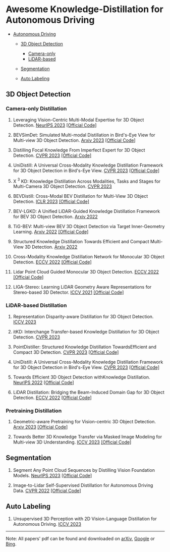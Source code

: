 # Awesome Knowledge-Distillation for Autonomous Driving


- [Autonomous Driving](#awesome-knowledge-distillation)
  - [3D Object Detection](#3D-Object-Detection)
    - [Camera-only ](#Camera-only-Distillation)
    - [LiDAR-based ](#LiDAR-based-Distillation)

  - [Segmentation](#Segmentation)

  - [Auto Labeling](#Auto-Labeling)



## 3D Object Detection

### Camera-only Distillation

1. Leveraging Vision-Centric Multi-Modal Expertise for 3D Object Detection. [NeurIPS 2023](https://arxiv.org/abs/2310.15670) [[Official Code]](https://github.com/OpenDriveLab/Birds-eye-view-Perception/tree/master/nuScenes_playground/VCD)

2. BEVSimDet: Simulated Multi-modal Distillation in Bird's-Eye View for Multi-view 3D Object Detection. [Arxiv 2023](https://arxiv.org/abs/2303.16818) [[Official Code]](https://github.com/ViTAE-Transformer/BEVSimDet)

3. Distilling Focal Knowledge From Imperfect Expert for 3D Object Detection. [CVPR 2023](https://openaccess.thecvf.com/content/CVPR2023/html/Zeng_Distilling_Focal_Knowledge_From_Imperfect_Expert_for_3D_Object_Detection_CVPR_2023_paper.html) [[Official Code]](https://github.com/OpenDriveLab/Birds-eye-view-Perception/blob/master/nuScenes_playground/FocalDistiller.md)


4. UniDistill: A Universal Cross-Modality Knowledge Distillation Framework for 3D Object Detection in Bird's-Eye View. [CVPR 2023](https://arxiv.org/abs/2303.15083) [[Official Code]](https://github.com/megvii-research/CVPR2023-UniDistill)

5. X $^3$ KD: Knowledge Distillation Across Modalities, Tasks and Stages for Multi-Camera 3D Object Detection. [CVPR 2023](https://arxiv.org/abs/2303.02203)

6. BEVDistill: Cross-Modal BEV Distillation for Multi-View 3D Object Detection. [ICLR 2023](https://arxiv.org/abs/2211.09386) [[Official Code]](https://github.com/zehuichen123/BEVDistill)

7. BEV-LGKD: A Unified LiDAR-Guided Knowledge Distillation Framework for BEV 3D Object Detection.  [Arxiv 2022](https://arxiv.org/abs/2212.00623)

8. TiG-BEV: Multi-view BEV 3D Object Detection via Target Inner-Geometry Learning. [Arxiv 2022](https://arxiv.org/abs/2212.13979) [[Official Code]](https://github.com/ADLab3Ds/TiG-BEV)

9. Structured Knowledge Distillation Towards Efficient and Compact Multi-View 3D Detection. [Arxiv 2022](https://arxiv.org/abs/2211.08398)

10. Cross-Modality Knowledge Distillation Network for Monocular 3D Object Detection. [ECCV 2022](https://arxiv.org/abs/2211.07171) [[Official Code]](https://github.com/Cc-Hy/CMKD)

11. Lidar Point Cloud Guided Monocular 3D Object Detection. [ECCV 2022](https://arxiv.org/abs/2104.09035) [[Official Code]](https://github.com/SPengLiang/LPCG)


12. LIGA-Stereo: Learning LiDAR Geometry Aware Representations for Stereo-based 3D Detector. [ICCV 2021](https://arxiv.org/abs/2108.08258) [[Official Code]](https://github.com/xy-guo/LIGA-Stereo)



### LiDAR-based Distillation

1. Representation Disparity-aware Distillation for 3D Object Detection. [ICCV 2023](https://openaccess.thecvf.com/content/ICCV2023/html/Li_Representation_Disparity-aware_Distillation_for_3D_Object_Detection_ICCV_2023_paper.html)

2. itKD: Interchange Transfer-based Knowledge Distillation for 3D Object Detection. [CVPR 2023](https://arxiv.org/abs/2205.15531)

3. PointDistiller: Structured Knowledge Distillation TowardsEfficient and Compact 3D Detection. [CVPR 2023](https://openaccess.thecvf.com/content/CVPR2023/html/Zhang_PointDistiller_Structured_Knowledge_Distillation_Towards_Efficient_and_Compact_3D_Detection_CVPR_2023_paper.html) [[Official Code]](https://github.com/RunpeiDong/PointDistiller)

4. UniDistill: A Universal Cross-Modality Knowledge Distillation Framework for 3D Object Detection in Bird's-Eye View. [CVPR 2023](https://arxiv.org/abs/2303.15083) [[Official Code]](https://github.com/megvii-research/CVPR2023-UniDistill)

5. Towards Efficient 3D Object Detection withKnowledge Distillation. [NeurIPS 2022](https://proceedings.neurips.cc/paper_files/paper/2022/hash/8625a8c2be8ba5197b7a14833dbea8ac-Abstract-Conference.html) [[Official Code]](https://github.com/CVMI-Lab/SparseKD)


6. LiDAR Distillation: Bridging the Beam-Induced Domain Gap for 3D Object Detection. [ECCV 2022](https://arxiv.org/abs/2203.14956) [[Official Code]](https://github.com/weiyithu/LiDAR-Distillation)

### Pretraining Distillation
1. Geometric-aware Pretraining for Vision-centric 3D Object Detection. [Arxiv 2023](https://arxiv.org/abs/2304.03105) [[Official Code]](https://github.com/OpenDriveLab/Birds-eye-view-Perception/tree/master/nuScenes_playground)


2. Towards Better 3D Knowledge Transfer via Masked Image Modeling for Multi-view 3D Understanding. [ICCV 2023](https://arxiv.org/abs/2303.11325) [[Official Code]](https://github.com/Sense-X/GeoMIM)




## Segmentation


1. Segment Any Point Cloud Sequences by Distilling Vision Foundation Models. [NeurIPS 2023](https://arxiv.org/abs/2306.09347) [[Official Code]](https://github.com/youquanl/Segment-Any-Point-Cloud)


2. Image-to-Lidar Self-Supervised Distillation for Autonomous Driving Data. [CVPR 2022](https://arxiv.org/abs/2203.16258) [[Official Code]]( https://github.com/valeoai/SLidR)


##  Auto Labeling


1. Unsupervised 3D Perception with 2D Vision-Language Distillation for Autonomous Driving. [ICCV 2023](https://arxiv.org/abs/2309.14491)






---
Note: All papers' pdf can be found and downloaded on [arXiv](https://arxiv.org/search/), [Google](https://www.google.com) or [Bing](https://www.bing.com).


